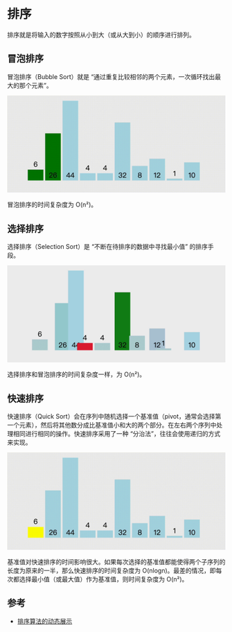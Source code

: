 # 排序

排序就是将输入的数字按照从小到大（或从大到小）的顺序进行排列。

## 冒泡排序

冒泡排序（Bubble Sort）就是 “通过重复比较相邻的两个元素，一次循环找出最大的那个元素”。

![](../images/bubble-sort.gif)

冒泡排序的时间复杂度为 O(n²)。

## 选择排序

选择排序（Selection Sort）是 “不断在待排序的数据中寻找最小值” 的排序手段。

![](../images/selection-sort.gif)

选择排序和冒泡排序的时间复杂度一样，为 O(n²)。

## 快速排序

快速排序（Quick Sort）会在序列中随机选择一个基准值（pivot，通常会选择第一个元素），然后将其他数分成比基准值小和大的两个部分。在左右两个序列中处理相同进行相同的操作。快速排序采用了一种 “分治法”，往往会使用递归的方式来实现。

![](../images/quick-sort.gif)

基准值对快速排序的时间影响很大。如果每次选择的基准值都能使得两个子序列的长度为原来的一半，那么快速排序的时间复杂度为 O(nlogn)。最差的情况，即每次都选择最小值（或最大值）作为基准值，则时间复杂度为 O(n²)。

## 参考

+ [排序算法的动态展示](https://visualgo.net/zh/sorting)
